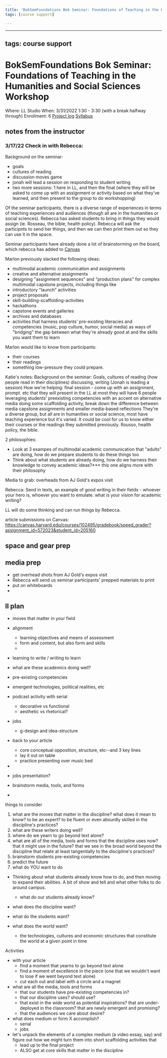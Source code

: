```yaml
---
title: 'BokSemFoundations Bok Seminar: Foundations of Teaching in the Humanities and Social Sciences Workshop'
tags: [course support]

---
```


---
tags: course support
---
# BokSemFoundations Bok Seminar: Foundations of Teaching in the Humanities and Social Sciences Workshop

Where: LL Studio
When: 3/31/2022 1:30 - 3:30 (with a break halfway through)
Enrollment: 6
[Project log]()
[Syllabus]()

## notes from the instructor
### 3/17/22 Check in with Rebecca:

Background on the seminar:
- goals
- cultures of reading
- discussion moves game
- jonah will lead a session on responding to student writing
- two more sessions: 1 here in LL, and then the final (where they will be asked to come up with an assignment or activity based on what they've learned, and then present to the group to do workshopping)

Of the seminar participants, there is a diverse range of experiences in terms of teaching experiences and audiences (though all are in the humanities or social sciences). Rebecca has asked students to bring in things they would assign (ie. Rosseau, the bible, health policy). Rebecca will ask the participnts to send her things, and then we can then print them out so they can use it in the space.

Seminar participants have already done a lot of brainstorming on the board, which rebecca has added to [Canvas](https://canvas.harvard.edu/courses/102495)

Marlon previously slacked the following ideas: 
* multimodal academic communication and assignments
* creative and alternative assignments
* designing "assignment sequences" and "production plans" for complex multimodal capstone projects, including things like
* introductory "launch" activities
* project proposals
* skill-building-scaffolding-activities
* hackathons
* capstone events and galleries
* archives and databases
* activities that harness students' pre-existing literacies and competencies (music, pop culture, humor, social media) as ways of "bridging" the gap between what they're already good at and the skills you want them to learn


Marlon would like to know from participants:
- their courses
- their readings
- something low-pressure they could prepare.



Katie's notes:
Background on the seminar: Goals, cultures of reading (how people read in their disciplines) discussing, writing (Jonah is leading a session)
How we're helping: final session - come up with an assignment, prompt. etc that they will present in the LL
at most they will have 6 people
leveraging students' preexisting competencies with an accent on alternative media
doing some scaffolding activity, break down the difference between media capstone assignments and smaller media-based reflections
They're a diverse group, but all are in humanities or social science, most have teaching experience but it's varied.
It could be cool for us to know either their courses or the readings they submitted previously. Rousso, health policy, the bible.

2 philosophies:
* Look at 3 exampes of multimodal academic communication that "adults" are doing, how do we prepare students to do these things too
* Think about what students are already doing, how do we harness their knowledge to convey academic ideas?*** this one aligns more with their philosophy


Media to grab:
overheads from AJ Gold's expos visit


Rebecca:
Send in texts, an example of good writing in their fields - whoever your hero is, whoever you want to emulate. what is your vision for academic writing?



LL will do some thinking and can run things by Rebecca.

article submissions on Canvas: https://canvas.harvard.edu/courses/102495/gradebook/speed_grader?assignment_id=572023&student_id=205160


## space and gear prep
## media prep
* get overhead shots from AJ Gold's expos visit
* Rebecca will send us seminar participants' prepped materials to print
* put on whiteboards
* 


## ll plan


* moves that matter in your field
* alignment
    * learning objectives and means of assessment
    * form and content, but also form and skills
    * 
* learning to write / writing to learn
* what are these academics doing well?
* pre-existing competencies
    
* emergent technologies, political realities, etc
* podcast activity with serial
    * decorative vs functional
    * aesthetic vs rhetorical?
* jobs
    * g-design and idea-structure
* back to your article
    * core conceptual opposition, structure, etc--and 3 key lines
    * lay it out on table
    * practice presenting over music bed
* 
* jobs presentation?
* brainstorm media, tools, and forms
* 


things to consider
1. what are the moves that matter in the discipline? what does it mean to know? to be an expert? to be fluent or even absurdly skilled in the discipline's practices?
2. what are these writers doing well?
3. where do we yearn to go beyond text alone?
4. what are all of the media, tools and forms that the discipline uses now? that it might use in the future? that we see in the broad world beyond the discipline that relate at least tangentially to the discipline's practices?
5. brainstorm students pre-existing competencies
6. predict the future
7. what do YOU want to do


* Thinking about what students already know how to do, and then moving to expand their abilities. A bit of show and tell and what other folks to do around campus.
    * what do our students already know?


* what does the discipline want?
* what do the students want?
* what does the world want?
    * the technologies, cultures and economic structures that constitute the world at a given point in time

Activities

* with your article
    * find a moment that yearns to go beyond text alone
    * find a moment of excellence in the piece (one that we wouldn't want to lose if we went beyond text alone)
    * cut each out and label with a circle and a magnet
* what are all the media, tools and forms
    * that our students have pre-existing competencies in?
    * that our discipline uses? should use?
    * that exist in the wide world as potential inspirations? that are under-deployed in the classroom? that are newly emergent and promising?
    * that the audiences we care about desire?
* what does medium or form X accomplish?
    * serial
    * jobs
* let's unpack the elements of a complex medium (a video essay, say) and figure out how we might turn them into short scaffolding activities that 
    * lead up to the final project
    * ALSO get at core skills that matter in the discipline

